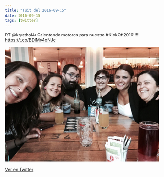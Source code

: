 ```yaml
---
title: "Tuit del 2016-09-15"
date: 2016-09-15
tags: [twitter]
---
```


RT @krysthal4: Calentando motores para nuestro #KickOff2016!!!!! https://t.co/BDlMo4oNJc

![Imagen](/assets/images/776481477995429889-CsaZ1yaWgAAR0TD.jpg)

[Ver en Twitter](https://twitter.com/i/web/status/776481477995429889)
